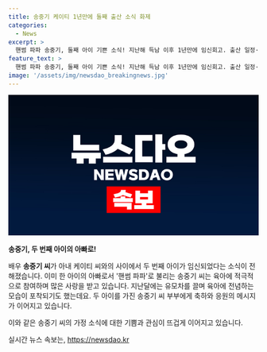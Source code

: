 ```yaml
---
title: 송중기 케이티 1년만에 둘째 출산 소식 화제
categories:
  - News
excerpt: >
  핸썸 파파 송중기, 둘째 아이 기쁜 소식! 지난해 득남 이후 1년만에 임신회고. 출산 일정·아이 성별 미확인. 유모차 끄는 육아모습으로 화제. 다둥이 부모 기대 속 축하 속속. #송중기 #케이티 #임신 #핸썸파파
feature_text: >
  핸썸 파파 송중기, 둘째 아이 기쁜 소식! 지난해 득남 이후 1년만에 임신회고. 출산 일정·아이 성별 미확인. 유모차 끄는 육아모습으로 화제. 다둥이 부모 기대 속 축하 속속. #송중기 #케이티 #임신 #핸썸파파
image: '/assets/img/newsdao_breakingnews.jpg'
---
```


<p><img src="/assets/img/newsdao_breakingnews.jpg" alt="firstkoreanews 속보" /></p>

<p><strong>송중기, 두 번째 아이의 아빠로!</strong></p>

<p>배우 <strong>송중기 씨</strong>가 아내 케이티 씨와의 사이에서 두 번째 아이가 임신되었다는 소식이 전해졌습니다. 이미 한 아이의 아빠로서 '핸썸 파파'로 불리는 송중기 씨는 육아에 적극적으로 참여하며 많은 사랑을 받고 있습니다. 지난달에는 유모차를 끌며 육아에 전념하는 모습이 포착되기도 했는데요. 두 아이를 가진 송중기 씨 부부에게 축하와 응원의 메시지가 이어지고 있습니다.</p>

<p>이와 같은 송중기 씨의 가정 소식에 대한 기쁨과 관심이 뜨겁게 이어지고 있습니다.</p>
실시간 뉴스 속보는, <a href="https://newsdao.kr" rel="dofollow">https://newsdao.kr</a>



